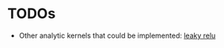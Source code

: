 # TODOs

- Other analytic kernels that could be implemented: [leaky relu](https://arxiv.org/pdf/1711.09090.pdf)
